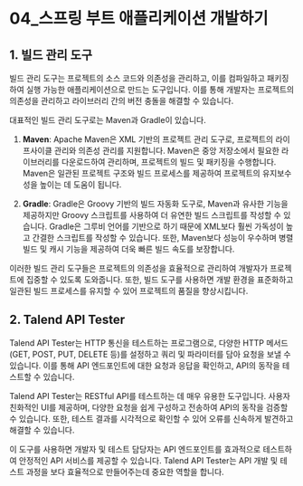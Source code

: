 # 04_스프링 부트 애플리케이션 개발하기

## 1. 빌드 관리 도구

빌드 관리 도구는 프로젝트의 소스 코드와 의존성을 관리하고, 이를 컴파일하고 패키징하여 실행 가능한 애플리케이션으로 만드는 도구입니다. 이를 통해 개발자는 프로젝트의 의존성을 관리하고 라이브러리 간의 버전 충돌을 해결할 수 있습니다.

대표적인 빌드 관리 도구로는 Maven과 Gradle이 있습니다.

1. **Maven**: Apache Maven은 XML 기반의 프로젝트 관리 도구로, 프로젝트의 라이프사이클 관리와 의존성 관리를 지원합니다. Maven은 중앙 저장소에서 필요한 라이브러리를 다운로드하여 관리하며, 프로젝트의 빌드 및 패키징을 수행합니다. Maven은 일관된 프로젝트 구조와 빌드 프로세스를 제공하여 프로젝트의 유지보수성을 높이는 데 도움이 됩니다.


2. **Gradle**: Gradle은 Groovy 기반의 빌드 자동화 도구로, Maven과 유사한 기능을 제공하지만 Groovy 스크립트를 사용하여 더 유연한 빌드 스크립트를 작성할 수 있습니다. Gradle은 그루비 언어를 기반으로 하기 때문에 XML보다 훨씬 가독성이 높고 간결한 스크립트를 작성할 수 있습니다. 또한, Maven보다 성능이 우수하며 병렬 빌드 및 캐시 기능을 제공하여 더욱 빠른 빌드 속도를 보장합니다.

이러한 빌드 관리 도구들은 프로젝트의 의존성을 효율적으로 관리하여 개발자가 프로젝트에 집중할 수 있도록 도와줍니다. 또한, 빌드 도구를 사용하면 개발 환경을 표준화하고 일관된 빌드 프로세스를 유지할 수 있어 프로젝트의 품질을 향상시킵니다.

## 2. Talend API Tester

Talend API Tester는 HTTP 통신을 테스트하는 프로그램으로, 다양한 HTTP 메서드(GET, POST, PUT, DELETE 등)를 설정하고 쿼리 및 파라미터를 담아 요청을 보낼 수 있습니다. 이를 통해 API 엔드포인트에 대한 요청과 응답을 확인하고, API의 동작을 테스트할 수 있습니다.

Talend API Tester는 RESTful API를 테스트하는 데 매우 유용한 도구입니다. 사용자 친화적인 UI를 제공하며, 다양한 요청을 쉽게 구성하고 전송하여 API의 동작을 검증할 수 있습니다. 또한, 테스트 결과를 시각적으로 확인할 수 있어 오류를 신속하게 발견하고 해결할 수 있습니다.

이 도구를 사용하면 개발자 및 테스트 담당자는 API 엔드포인트를 효과적으로 테스트하여 안정적인 API 서비스를 제공할 수 있습니다. Talend API Tester는 API 개발 및 테스트 과정을 보다 효율적으로 만들어주는데 중요한 역할을 합니다.